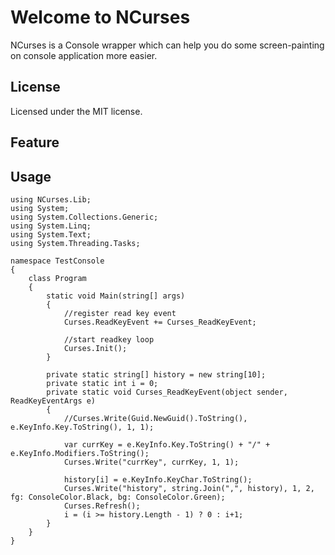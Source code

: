 # Welcome to NCurses #
NCurses is a Console wrapper which can help you do some screen-painting on console application more easier.

## License ##
Licensed under the MIT license.

## Feature ##

## Usage ##

```
using NCurses.Lib;
using System;
using System.Collections.Generic;
using System.Linq;
using System.Text;
using System.Threading.Tasks;

namespace TestConsole
{
    class Program
    {
        static void Main(string[] args)
        {
            //register read key event
            Curses.ReadKeyEvent += Curses_ReadKeyEvent;

            //start readkey loop
            Curses.Init();
        }

        private static string[] history = new string[10];
        private static int i = 0;
        private static void Curses_ReadKeyEvent(object sender, ReadKeyEventArgs e)
        {
            //Curses.Write(Guid.NewGuid().ToString(), e.KeyInfo.Key.ToString(), 1, 1);

            var currKey = e.KeyInfo.Key.ToString() + "/" + e.KeyInfo.Modifiers.ToString();
            Curses.Write("currKey", currKey, 1, 1);

            history[i] = e.KeyInfo.KeyChar.ToString();
            Curses.Write("history", string.Join(",", history), 1, 2, fg: ConsoleColor.Black, bg: ConsoleColor.Green);
            Curses.Refresh();
            i = (i >= history.Length - 1) ? 0 : i+1;
        }
    }
}
```
